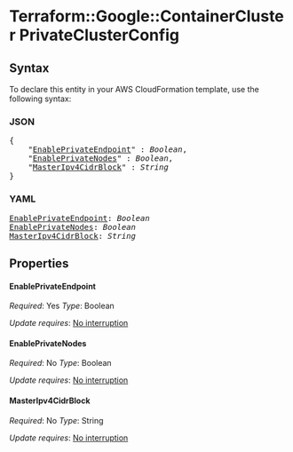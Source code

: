 # Terraform::Google::ContainerCluster PrivateClusterConfig

## Syntax

To declare this entity in your AWS CloudFormation template, use the following syntax:

### JSON

<pre>
{
    "<a href="#enableprivateendpoint" title="EnablePrivateEndpoint">EnablePrivateEndpoint</a>" : <i>Boolean</i>,
    "<a href="#enableprivatenodes" title="EnablePrivateNodes">EnablePrivateNodes</a>" : <i>Boolean</i>,
    "<a href="#masteripv4cidrblock" title="MasterIpv4CidrBlock">MasterIpv4CidrBlock</a>" : <i>String</i>
}
</pre>

### YAML

<pre>
<a href="#enableprivateendpoint" title="EnablePrivateEndpoint">EnablePrivateEndpoint</a>: <i>Boolean</i>
<a href="#enableprivatenodes" title="EnablePrivateNodes">EnablePrivateNodes</a>: <i>Boolean</i>
<a href="#masteripv4cidrblock" title="MasterIpv4CidrBlock">MasterIpv4CidrBlock</a>: <i>String</i>
</pre>

## Properties

#### EnablePrivateEndpoint

_Required_: Yes
_Type_: Boolean

_Update requires_: [No interruption](https://docs.aws.amazon.com/AWSCloudFormation/latest/UserGuide/using-cfn-updating-stacks-update-behaviors.html#update-no-interrupt)

#### EnablePrivateNodes

_Required_: No
_Type_: Boolean

_Update requires_: [No interruption](https://docs.aws.amazon.com/AWSCloudFormation/latest/UserGuide/using-cfn-updating-stacks-update-behaviors.html#update-no-interrupt)

#### MasterIpv4CidrBlock

_Required_: No
_Type_: String

_Update requires_: [No interruption](https://docs.aws.amazon.com/AWSCloudFormation/latest/UserGuide/using-cfn-updating-stacks-update-behaviors.html#update-no-interrupt)

